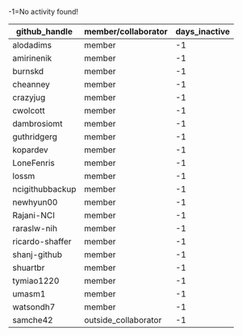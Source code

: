 
 -1=No activity found!

| github_handle   | member/collaborator | days_inactive |
|-----------------|----------------------|---------------|
| alodadims       | member               | -1            |
| amirinenik      | member               | -1            |
| burnskd         | member               | -1            |
| cheanney        | member               | -1            |
| crazyjug        | member               | -1            |
| cwolcott        | member               | -1            |
| dambrosiomt     | member               | -1            |
| guthridgerg     | member               | -1            |
| kopardev        | member               | -1            |
| LoneFenris      | member               | -1            |
| lossm           | member               | -1            |
| ncigithubbackup | member               | -1            |
| newhyun00       | member               | -1            |
| Rajani-NCI      | member               | -1            |
| raraslw-nih     | member               | -1            |
| ricardo-shaffer | member               | -1            |
| shanj-github    | member               | -1            |
| shuartbr        | member               | -1            |
| tymiao1220      | member               | -1            |
| umasm1          | member               | -1            |
| watsondh7       | member               | -1            |
| samche42        | outside_collaborator | -1            |
